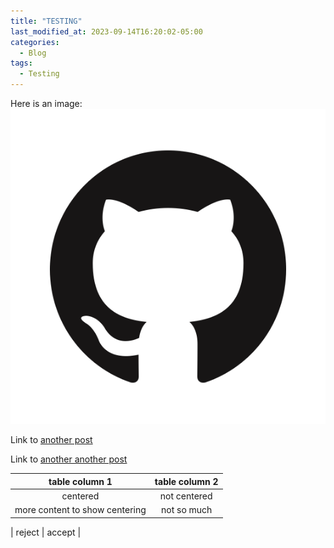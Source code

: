 ```yaml
---
title: "TESTING"
last_modified_at: 2023-09-14T16:20:02-05:00
categories:
  - Blog
tags:
  - Testing
---
```

Here is an image: ![logo](/assets/images/GitHub-Mark.png) 

Link to [another post](/_posts/2023-09-14-gis-science.md/)

Link to [another another post](/Blog/post-quote/)

| table column 1 | table column 2 |
| :----------: | :-----: | 
| centered | not centered |
| more content to show centering | not so much |

| reject | accept |